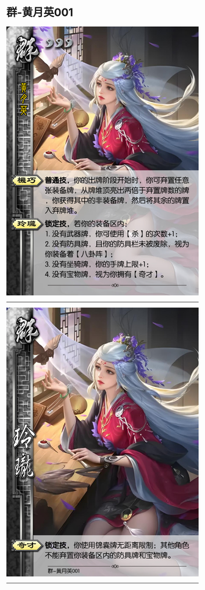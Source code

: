 # 群-黄月英001

![群-黄月英001](../assets/群-黄月英001.jfif)

---

![群-黄月英001-玲珑-奇才](../assets/群-黄月英001-玲珑-奇才.jfif)

---